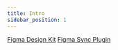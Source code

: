 ```yaml
---
title: Intro
sidebar_position: 1
---
```


[Figma Design Kit](https://mui.com/material-ui/design-resources/material-ui-for-figma/)
[Figma Sync Plugin](https://mui.com/material-ui/design-resources/material-ui-sync/)
